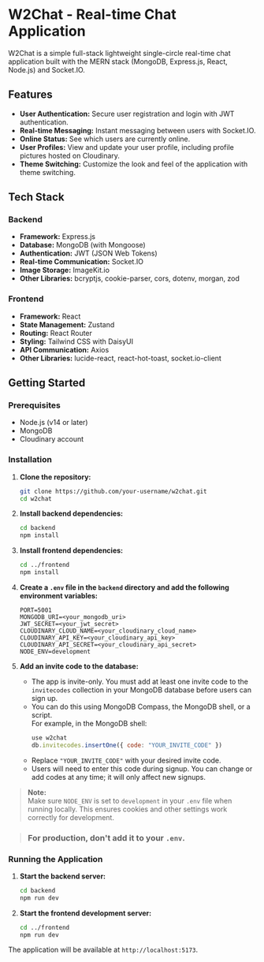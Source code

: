 # W2Chat - Real-time Chat Application

W2Chat is a simple full-stack lightweight single-circle real-time chat application built with the MERN stack (MongoDB, Express.js, React, Node.js) and Socket.IO.

## Features

*   **User Authentication:** Secure user registration and login with JWT authentication.
*   **Real-time Messaging:** Instant messaging between users with Socket.IO.
*   **Online Status:** See which users are currently online.
*   **User Profiles:** View and update your user profile, including profile pictures hosted on Cloudinary.
*   **Theme Switching:** Customize the look and feel of the application with theme switching.

## Tech Stack

### Backend

*   **Framework:** Express.js
*   **Database:** MongoDB (with Mongoose)
*   **Authentication:** JWT (JSON Web Tokens)
*   **Real-time Communication:** Socket.IO
*   **Image Storage:** ImageKit.io
*   **Other Libraries:** bcryptjs, cookie-parser, cors, dotenv, morgan, zod

### Frontend

*   **Framework:** React
*   **State Management:** Zustand
*   **Routing:** React Router
*   **Styling:** Tailwind CSS with DaisyUI
*   **API Communication:** Axios
*   **Other Libraries:** lucide-react, react-hot-toast, socket.io-client

## Getting Started

### Prerequisites

*   Node.js (v14 or later)
*   MongoDB
*   Cloudinary account

### Installation

1.  **Clone the repository:**

    ```bash
    git clone https://github.com/your-username/w2chat.git
    cd w2chat
    ```

2.  **Install backend dependencies:**

    ```bash
    cd backend
    npm install
    ```

3.  **Install frontend dependencies:**

    ```bash
    cd ../frontend
    npm install
    ```

4.  **Create a `.env` file in the `backend` directory and add the following environment variables:**

    ```
    PORT=5001
    MONGODB_URI=<your_mongodb_uri>
    JWT_SECRET=<your_jwt_secret>
    CLOUDINARY_CLOUD_NAME=<your_cloudinary_cloud_name>
    CLOUDINARY_API_KEY=<your_cloudinary_api_key>
    CLOUDINARY_API_SECRET=<your_cloudinary_api_secret>
    NODE_ENV=development
    ```

5.  **Add an invite code to the database:**

    - The app is invite-only. You must add at least one invite code to the `invitecodes` collection in your MongoDB database before users can sign up.
    - You can do this using MongoDB Compass, the MongoDB shell, or a script.  
      For example, in the MongoDB shell:
      ```js
      use w2chat
      db.invitecodes.insertOne({ code: "YOUR_INVITE_CODE" })
      ```
    - Replace `"YOUR_INVITE_CODE"` with your desired invite code.  
    - Users will need to enter this code during signup. You can change or add codes at any time; it will only affect new signups.

> **Note:**  
> Make sure `NODE_ENV` is set to `development` in your `.env` file when running locally. This ensures cookies and other settings work correctly for development. 

> ###  For production, don't add it to your `.env`.

### Running the Application

1.  **Start the backend server:**

    ```bash
    cd backend
    npm run dev
    ```

2.  **Start the frontend development server:**

    ```bash
    cd ../frontend
    npm run dev
    ```

The application will be available at `http://localhost:5173`.
